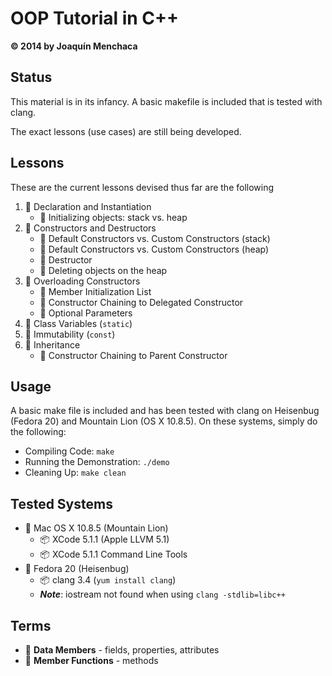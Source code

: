 # OOP Tutorial in C++
**© 2014 by Joaquín Menchaca**

## Status

This material is in its infancy. A basic makefile is included that is tested with clang.

The exact lessons (use cases) are still being developed.

## Lessons

These are the current lessons devised thus far are the following

 1. :green_book: Declaration and Instantiation
    * :page_facing_up: Initializing objects: stack vs. heap
 2. :green_book: Constructors and Destructors
    * :page_facing_up: Default Constructors vs. Custom Constructors (stack)
    * :page_facing_up: Default Constructors vs. Custom Constructors (heap)
    * :page_facing_up: Destructor
    * :page_facing_up: Deleting objects on the heap
 3. :green_book: Overloading Constructors
    * :page_facing_up: Member Initialization List
    * :page_facing_up: Constructor Chaining to Delegated Constructor
    * :page_facing_up: Optional Parameters
 4. :green_book: Class Variables (```static```)
 5. :green_book: Immutability (```const```)
 6. :green_book: Inheritance
    * :page_facing_up: Constructor Chaining to Parent Constructor

## Usage

A basic make file is included and has been tested with clang on Heisenbug (Fedora 20) and Mountain Lion (OS X 10.8.5).  On these systems, simply do the following:

* Compiling Code: ```make```
* Running the Demonstration: ```./demo```
* Cleaning Up: ```make clean```

## Tested Systems

* :dvd: Mac OS X 10.8.5 (Mountain Lion)
  * :package:  XCode 5.1.1 (Apple LLVM 5.1)
  * :package:  XCode 5.1.1 Command Line Tools
* :dvd: Fedora 20 (Heisenbug)
  * :package: clang 3.4 (`yum install clang`)
  * ***Note***: iostream not found when using ```clang -stdlib=libc++```  

## Terms

* :book: **Data Members** - fields, properties, attributes
* :book: **Member Functions** - methods

